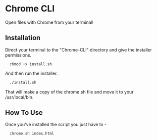 # Chrome CLI

Open files with Chrome from your terminal!

## Installation

Direct your terminal to the "Chrome-CLI" directory and give the installer permissions.

```
  chmod +x install.sh
```

And then run the installer.

```sh
  ./install.sh
```

That will make a copy of the chrome.sh file and move it to your /usr/local/bin.

## How To Use

Once you've installed the script you just have to -

```
  chrome.sh index.html
```